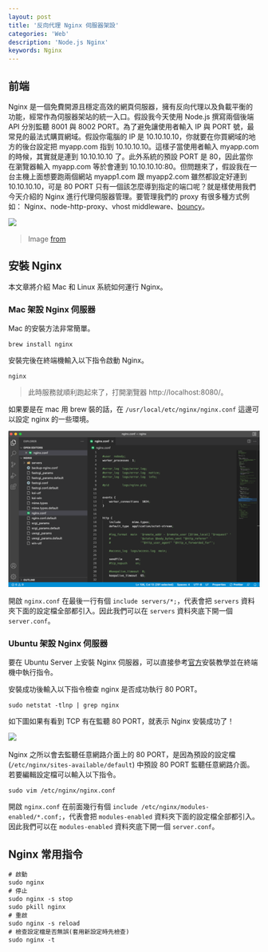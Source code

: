 ```yaml
---
layout: post
title: '反向代理 Nginx 伺服器架設'
categories: 'Web'
description: 'Node.js Nginx'
keywords: Nginx
---
```


## 前端
Nginx 是一個免費開源且穩定高效的網頁伺服器，擁有反向代理以及負載平衡的功能，經常作為伺服器架站的統一入口。假設我今天使用 Node.js 撰寫兩個後端 API 分別監聽 8001 與 8002 PORT。為了避免讓使用者輸入 IP 與 PORT 號，最常見的最法式購買網域。假設你電腦的 IP 是 10.10.10.10，你就要在你買網域的地方的後台設定把 myapp.com 指到 10.10.10.10。這樣子當使用者輸入 myapp.com 的時候，其實就是連到 10.10.10.10 了。此外系統的預設 PORT 是 80，因此當你在瀏覽器輸入 myapp.com 等於會連到 10.10.10.10:80。但問題來了，假設我在一台主機上面想要跑兩個網站 myapp1.com 跟 myapp2.com 雖然都設定好連到 10.10.10.10，可是 80 PORT 只有一個該怎麼導到指定的端口呢？就是樣使用我們今天介紹的 Nginx 進行代理伺服器管理。要管理我們的 proxy 有很多種方式例如： Nginx、node-http-proxy、vhost middleware、[bouncy](https://andy6804tw.github.io/2018/03/14/bouncy-tutorial/)。

![](https://i.imgur.com/ZR6sWbJ.png)
> Image [from](https://www.youtube.com/watch?v=x1fnOJsX6wE)

## 安裝 Nginx
本文章將介紹 Mac 和 Linux 系統如何運行 Nginx。

### Mac 架設 Nginx 伺服器
Mac 的安裝方法非常簡單。

```
brew install nginx
```

安裝完後在終端機輸入以下指令啟動 Nginx。

```
nginx
```

> 此時服務就順利跑起來了，打開瀏覽器 http://localhost:8080/。

如果要是在 mac 用 brew 裝的話，在 `/usr/local/etc/nginx/nginx.conf` 這邊可以設定 nginx 的一些環境。

![](/images/posts/web/2022/img1110227.png)

開啟 `nginx.conf` 在最後一行有個 `include servers/*;`，代表會把 `servers` 資料夾下面的設定檔全部都引入。因此我們可以在 `servers` 資料夾底下開一個 `server.conf`。

### Ubuntu 架設 Nginx 伺服器
要在 Ubuntu Server 上安裝 Nginx 伺服器，可以直接參考[官方](https://nginx.org/en/linux_packages.html#Ubuntu)安裝教學並在終端機中執行指令。


安裝成功後輸入以下指令檢查 nginx 是否成功執行 80 PORT。

```
sudo netstat -tlnp | grep nginx
```

如下圖如果有看到 TCP 有在監聽 80 PORT，就表示 Nginx 安裝成功了！

![](https://i.imgur.com/IxiTuF0.png)

Nginx 之所以會去監聽任意網路介面上的 80 PORT，是因為預設的設定檔 (`/etc/nginx/sites-available/default`) 中預設 80 PORT 監聽任意網路介面。若要編輯設定檔可以輸入以下指令。

```
sudo vim /etc/nginx/nginx.conf
```

開啟 `nginx.conf` 在前面幾行有個 `include /etc/nginx/modules-enabled/*.conf;`，代表會把 `modules-enabled` 資料夾下面的設定檔全部都引入。因此我們可以在 `modules-enabled` 資料夾底下開一個 `server.conf`。


## Nginx 常用指令

```
# 啟動
sudo nginx
# 停止
sudo nginx -s stop
sudo pkill nginx
# 重啟
sudo nginx -s reload
# 檢查設定檔是否無誤(套用新設定時先檢查)
sudo nginx -t 
```